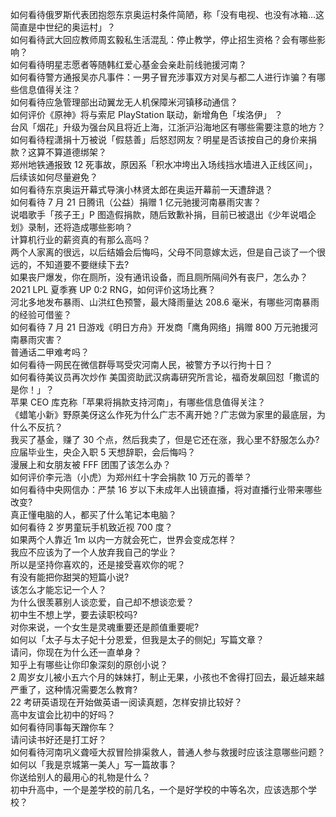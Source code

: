 如何看待俄罗斯代表团抱怨东京奥运村条件简陋，称「没有电视、也没有冰箱…这简直是中世纪的奥运村」？  
如何看待武大回应教师周玄毅私生活混乱：停止教学，停止招生资格？会有哪些影响？  
如何看待明星志愿者等随韩红爱心基金会亲赴前线驰援河南？  
如何看待警方通报吴亦凡事件：一男子冒充涉事双方对吴与都二人进行诈骗？有哪些信息值得关注？  
如何看待应急管理部出动翼龙无人机保障米河镇移动通信？  
如何评价《原神》将与索尼 PlayStation 联动，新增角色「埃洛伊」 ？  
台风「烟花」升级为强台风且将近上海，江浙沪沿海地区有哪些需要注意的地方？  
如何看待程潇捐十万被说「假慈善」后怒怼网友？明星是否该按自己的身价来捐款？这算不算道德绑架？  
郑州地铁通报致 12 死事故，原因系「积水冲垮出入场线挡水墙进入正线区间」，后续该如何尽量避免？  
如何看待东京奥运开幕式导演小林贤太郎在奥运开幕前一天遭辞退？  
如何看待 7 月 21 日腾讯（公益）捐赠 1 亿元驰援河南暴雨灾害？  
说唱歌手「孩子王」P 图造假捐款，随后致歉补捐，目前已被退出《少年说唱企划》录制，还将造成哪些影响？  
计算机行业的薪资真的有那么高吗？  
两个人家离的很远，以后结婚会后悔吗，父母不同意嫁太远，但是自己谈了一个很远的，不知道要不要继续下去?  
如果丧尸爆发，你在厕所，没有通讯设备，而且厕所隔间外有丧尸，怎么办？  
2021 LPL 夏季赛 UP 0:2 RNG，如何评价这场比赛？  
河北多地发布暴雨、山洪红色预警，最大降雨量达 208.6 毫米，有哪些河南暴雨的经验可借鉴？  
如何看待 7 月 21 日游戏《明日方舟》开发商「鹰角网络」捐赠 800 万元驰援河南暴雨灾害？  
普通话二甲难考吗？  
如何看待一网民在微信群辱骂受灾河南人民，被警方予以行拘十日？  
如何看待美议员再次炒作 美国资助武汉病毒研究所言论，福奇发飙回怼「撒谎的是你！」？  
苹果 CEO 库克称「苹果将捐款支持河南」，有哪些信息值得关注？  
《蜡笔小新》野原美伢这么作死为什么广志不离开她？广志做为家里的最底层，为什么不反抗？  
我买了基金，赚了 30 个点，然后我卖了，但是它还在涨，我心里不舒服怎么办?  
应届毕业生，央企入职 5 天想辞职，会后悔吗？  
漫展上和女朋友被 FFF 团围了该怎么办？  
如何评价李元浩（小虎）为郑州红十字会捐款 10 万元的善举？  
如何看待中央网信办：严禁 16 岁以下未成年人出镜直播，将对直播行业带来哪些改变?  
真正懂电脑的人，都买了什么笔记本电脑？  
如何看待 2 岁男童玩手机致近视 700 度？  
如果两个人靠近 1m 以内一方就会死亡，世界会变成怎样？  
我应不应该为了一个人放弃我自己的学业？  
所以是坚持你喜欢的，还是接受喜欢你的呢？  
有没有能把你甜哭的短篇小说?  
该怎么才能忘记一个人？  
为什么很羡慕别人谈恋爱，自己却不想谈恋爱？  
初中生不想上学，要去读职校吗?  
对你来说，一个女生是灵魂重要还是颜值重要呢?  
如何以「太子与太子妃十分恩爱，但我是太子的侧妃」写篇文章？  
请问，你现在为什么还一直单身？  
知乎上有哪些让你印象深刻的原创小说？  
2 周岁女儿被小五六个月的妹妹打，制止无果，小孩也不舍得打回去，最近越来越严重了，这种情况需要怎么教育?  
22 考研英语现在开始做英语一阅读真题，怎样安排比较好？  
高中友谊会比初中的好吗？  
如何看待同事每天蹭你车？  
请问读书好还是打工好？  
如何看待河南巩义聋哑大叔冒险排渠救人，普通人参与救援时应该注意哪些问题？  
如何以「我是京城第一美人」写一篇故事？  
你送给别人的最用心的礼物是什么？  
初中升高中，一个是差学校的前几名，一个是好学校的中等名次，应该选那个学校？  
